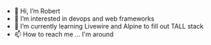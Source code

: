 - 👋 Hi, I’m Robert
- 👀 I’m interested in devops and web frameworks
- 🌱 I’m currently learning Livewire and Alpine to fill out TALL stack
- 📫 How to reach me ... I'm around

<!---
rholak/rholak is a ✨ special ✨ repository because its `README.md` (this file) appears on your GitHub profile.
You can click the Preview link to take a look at your changes.
--->
